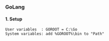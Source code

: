 ### GoLang
#### 1. Setup
```
User variables  : GOROOT = C:\Go
System variables: add %GOROOT%\bin to "Path"
```


